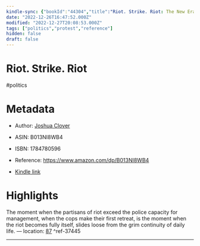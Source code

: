 ```yaml
---
kindle-sync: {"bookId":"44304","title":"Riot. Strike. Riot: The New Era of Uprisings","author":"Joshua Clover","asin":"B013NI8WB4","lastAnnotatedDate":"2019-04-11","bookImageUrl":"https://m.media-amazon.com/images/I/81LVOVLefKL._SY160.jpg","highlightsCount":1}
date: "2022-12-26T16:47:52.000Z"
modified: "2022-12-27T20:08:53.000Z"
tags: ["politics","protest","reference"]
hidden: false
draft: false
---
```

# Riot. Strike. Riot

#politics 

# Metadata

* Author: [Joshua Clover](https://www.amazon.com/Joshua-Clover/e/B001IYZBJ2/ref=dp_byline_cont_ebooks_1)

* ASIN: B013NI8WB4

* ISBN: 1784780596

* Reference: <https://www.amazon.com/dp/B013NI8WB4>

* [Kindle link](kindle://book?action=open&asin=B013NI8WB4)

# Highlights

The moment when the partisans of riot exceed the police capacity for management, when the cops make their first retreat, is the moment when the riot becomes fully itself, slides loose from the grim continuity of daily life. — location: [87](kindle://book?action=open&asin=B013NI8WB4&location=87) ^ref-37445

---
